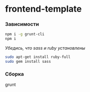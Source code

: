 frontend-template
========

### Зависимости
```bash
npm i -g grunt-cli
npm i
```

*Убедись, что sass и ruby установлены*
```bash
sudo apt-get install ruby-full
sudo gem install sass
```

### Сборка
grunt
